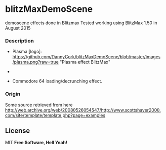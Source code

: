 # blitzMaxDemoScene
demoscene effects done in Blitzmax
Tested working using BlitzMax 1.50 in August 2015

### Description
* Plasma
[logo]: https://github.com/DannyCork/blitzMaxDemoScene/blob/master/images/plasma.png?raw=true "Plasma effect BlitzMax"

* 
* Commodore 64 loading/decrunching effect.



### Origin
Some source retrieved from here
http://web.archive.org/web/20080526054547/http://www.scottshaver2000.com/site/template/template.php?page=examples

License
----
MIT
**Free Software, Hell Yeah!**


